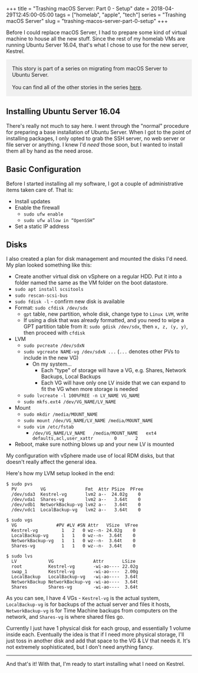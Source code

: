 +++
title = "Trashing macOS Server: Part 0 - Setup"
date = 2018-04-29T12:45:00-05:00
tags = ["homelab", "apple", "tech"]
series = "Trashing macOS Server"
slug = "trashing-macos-server-part-0-setup"
+++

Before I could replace macOS Server, I had to prepare some kind of virtual machine to house all the new stuff. Since the rest of my homelab VMs are running Ubuntu Server 16.04, that's what I chose to use for the new server, Kestrel.

<div style="background-color: #f0f0f0; padding: 16px; margin-bottom: 1.7em;">
    This story is part of a series on migrating from macOS Server to Ubuntu Server.
    <br /><br />
    You can find all of the other stories in the series <a href="/series/trashing-macos-server">here</a>.
</div>

## Installing Ubuntu Server 16.04

There's really not much to say here. I went through the "normal" procedure for preparing a base installation of Ubuntu Server. When I got to the point of installing packages, I only opted to grab the SSH server, no web server or file server or anything. I knew I'd _need_ those soon, but I wanted to install them all by hand as the need arose.

## Basic Configuration

Before I started installing all my software, I got a couple of administrative items taken care of. That is:

- Install updates
- Enable the firewall
  - `sudo ufw enable`
  - `sudo ufw allow in “OpenSSH”`
- Set a static IP address

## Disks

I also created a plan for disk management and mounted the disks I'd need. My plan looked something like this:

- Create another virtual disk on vSphere on a regular HDD. Put it into a folder named the same as the VM folder on the boot datastore.
- `sudo apt install scsitools`
- `sudo rescan-scsi-bus`
- `sudo fdisk -l` - confirm new disk is available
- Format: `sudo cfdisk /dev/sdx`
  - `gpt` table, new partition, whole disk, change type to `Linux LVM`, write
  - If using a disk that was already formatted, and you need to wipe a GPT partition table from it: `sudo gdisk /dev/sdx`, then `x, z, (y, y)`, then proceed with `cfdisk`
- LVM
  - `sudo pvcreate /dev/sdxN`
  - `sudo vgcreate NAME-vg /dev/sdxN ...` (`...` denotes other PVs to include in the new VG)
    - On my system...
      - Each "type" of storage will have a VG, e.g. Shares, Network Backups, Local Backups
      - Each VG will have only one LV inside that we can expand to fit the VG when more storage is needed
  - `sudo lvcreate -l 100%FREE -n LV_NAME VG_NAME`
  - `sudo mkfs.ext4 /dev/VG_NAME/LV_NAME`
- Mount
  - `sudo mkdir /media/MOUNT_NAME`
  - `sudo mount /dev/VG_NAME/LV_NAME /media/MOUNT_NAME`
  - `sudo vim /etc/fstab`
    - `/dev/VG_NAME/LV_NAME   /media/MOUNT_NAME   ext4    defaults,acl,user_xattr        0       2`
- Reboot, make sure nothing blows up and your new LV is mounted

My configuration with vSphere made use of local RDM disks, but that doesn't really affect the general idea.

Here's how my LVM setup looked in the end:

```
$ sudo pvs
  PV         VG               Fmt  Attr PSize  PFree
  /dev/sda3  Kestrel-vg       lvm2 a--  24.02g    0
  /dev/vda1  Shares-vg        lvm2 a--   3.64t    0
  /dev/vdb1  NetworkBackup-vg lvm2 a--   3.64t    0
  /dev/vdc1  LocalBackup-vg   lvm2 a--   3.64t    0

$ sudo vgs
  VG               #PV #LV #SN Attr   VSize  VFree
  Kestrel-vg         1   2   0 wz--n- 24.02g    0
  LocalBackup-vg     1   1   0 wz--n-  3.64t    0
  NetworkBackup-vg   1   1   0 wz--n-  3.64t    0
  Shares-vg          1   1   0 wz--n-  3.64t    0

$ sudo lvs
  LV            VG               Attr       LSize
  root          Kestrel-vg       -wi-ao---- 22.02g
  swap_1        Kestrel-vg       -wi-ao----  2.00g
  LocalBackup   LocalBackup-vg   -wi-ao----  3.64t
  NetworkBackup NetworkBackup-vg -wi-ao----  3.64t
  Shares        Shares-vg        -wi-ao----  3.64t
```

As you can see, I have 4 VGs - `Kestrel-vg` is the actual system, `LocalBackup-vg` is for backups of the actual server and files it hosts, `NetworkBackup-vg` is for Time Machine backups from computers on the network, and `Shares-vg` is where shared files go.

Currently I just have 1 physical disk for each group, and essentially 1 volume inside each. Eventually the idea is that if I need more physical storage, I'll just toss in another disk and add that space to the VG & LV that needs it. It's not extremely sophisticated, but I don't need anything fancy.

---

And that's it! With that, I'm ready to start installing what I need on Kestrel.

